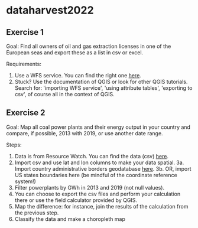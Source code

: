 # dataharvest2022

## Exercise 1

Goal: Find all owners of oil and gas extraction licenses in one of the European seas and export these as a list in csv or excel.

Requirements:
1. Use a WFS service. You can find the right one [here](https://www.emodnet-humanactivities.eu/search-results.php?dataname=Active+Licences). 
2. Stuck? Use the documentation of QGIS or look for other QGIS tutorials. Search for: 'importing WFS service', 'using attribute tables', 'exporting to csv', of course all in the context of QGIS.

## Exercise 2

Goal: Map all coal power plants and their energy output in your country and compare, if possible, 2013 with 2019, or use another date range.

Steps:
1. Data is from Resource Watch. You can find the data (csv) [here](https://github.com/ftmnl/dataharvest2022/tree/main/data/global_power_plant_database_v_1_3).
2. Import csv and use lat and lon columns to make your data spatial.
3a. Import country administrative borders geodatabase [here](https://github.com/ftmnl/dataharvest2022/tree/main/data/WB_Boundaries.gdb).
3b. OR, import US states boundaries here (be mindful of the coordinate reference system!)
5. Filter powerplants by GWh in 2013 and 2019 (not null values).
6. You can choose to export the csv files and perform your calculation there or use the field calculator provided by QGIS.
7. Map the difference: for instance, join the results of the calculation from the previous step. 
8. Classify the data and make a choropleth map



